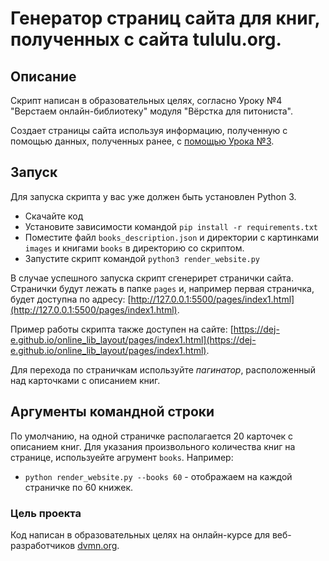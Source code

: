 # Генератор страниц сайта для книг, полученных с сайта tululu.org.

## Описание
Скрипт написан в образовательных целях, согласно Уроку №4 "Верстаем онлайн-библиотеку" модуля "Вёрстка для питониста".

Создает страницы сайта используя информацию, полученную с помощью данных, полученных ранее, с [помощью Урока №3](https://github.com/dej-e/library_parser.git).

## Запуск

Для запуска скрипта у вас уже должен быть установлен Python 3.

- Скачайте код
- Установите зависимости командой `pip install -r requirements.txt`
- Поместите файл `books_description.json` и директории с картинками `images` и книгами `books` в директорию со скриптом.
- Запустите скрипт командой `python3 render_website.py`

В случае успешного запуска скрипт сгенерирет странички сайта.  
Странички будут лежать в папке `pages` и, например первая страничка, будет доступна по адресу: [http://127.0.0.1:5500/pages/index1.html](http://127.0.0.1:5500/pages/index1.html).

Пример работы скрипта также доступен на сайте: [https://dej-e.github.io/online_lib_layout/pages/index1.html](https://dej-e.github.io/online_lib_layout/pages/index1.html).

Для перехода по страничкам используйте *пагинатор*, расположенный над карточками с описанием книг.

## Аргументы командной строки

По умолчанию, на одной страничке располагается 20 карточек с описанием книг. Для указания произвольного количества книг на странице, используейте агрумент `books`. 
Например:
 - `python render_website.py --books 60` - отображаем на каждой страничке по 60 книжек.

### Цель проекта

Код написан в образовательных целях на онлайн-курсе для веб-разработчиков [dvmn.org](https://dvmn.org/).